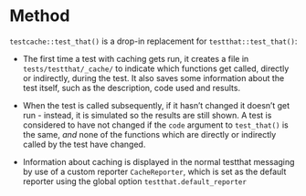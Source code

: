 
<!-- README.md is generated from README.qmd. Please edit that file -->

# Method

`testcache::test_that()` is a drop-in replacement for
`testthat::test_that()`:

- The first time a test with caching gets run, it creates a file in
  `tests/testthat/_cache/` to indicate which functions get called,
  directly or indirectly, during the test. It also saves some
  information about the test itself, such as the description, code used
  and results.

- When the test is called subsequently, if it hasn’t changed it doesn’t
  get run - instead, it is simulated so the results are still shown. A
  test is considered to have not changed if the `code` argument to
  `test_that()` is the same, *and* none of the functions which are
  directly or indirectly called by the test have changed.

- Information about caching is displayed in the normal testthat
  messaging by use of a custom reporter `CacheReporter`, which is set as
  the default reporter using the global option
  `testthat.default_reporter`
